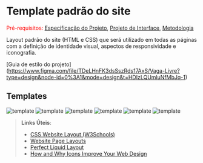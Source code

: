 # Template padrão do site

<span style="color:red">Pré-requisitos: <a href="2-Especificação do Projeto.md"> Especificação do Projeto</a></span>, <a href="3-Projeto de Interface.md"> Projeto de Interface</a>, <a href="4-Metodologia.md"> Metodologia</a>

Layout padrão do site (HTML e CSS) que será utilizado em todas as páginas com a definição de identidade visual, aspectos de responsividade e iconografia.

[Guia de estilo do projeto] (https://www.figma.com/file/TDeLHnFK3dsSszRds17AxS/Vaga-Livre?type=design&node-id=0%3A1&mode=design&t=HDIzLQUmluNfMbJq-1)

## Templates

![template](img/templates/WhatsApp%20Image%202024-04-07%20at%2022.43.35.jpeg)
![template](img/templates/WhatsApp%20Image%202024-04-07%20at%2022.43.36%20(1).jpeg)
![template](img/templates/WhatsApp%20Image%202024-04-07%20at%2022.43.36%20(2).jpeg)
![template](img/templates/WhatsApp%20Image%202024-04-07%20at%2022.43.36%20(3).jpeg)
![template](img/templates/WhatsApp%20Image%202024-04-07%20at%2022.43.36.jpeg)
![template](img/templates/WhatsApp%20Image%202024-04-07%20at%2022.43.37.jpeg)


> **Links Úteis**:
>
> - [CSS Website Layout (W3Schools)](https://www.w3schools.com/css/css_website_layout.asp)
> - [Website Page Layouts](http://www.cellbiol.com/bioinformatics_web_development/chapter-3-your-first-web-page-learning-html-and-css/website-page-layouts/)
> - [Perfect Liquid Layout](https://matthewjamestaylor.com/perfect-liquid-layouts)
> - [How and Why Icons Improve Your Web Design](https://usabilla.com/blog/how-and-why-icons-improve-you-web-design/)
